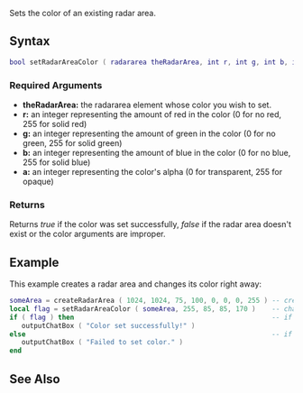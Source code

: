 Sets the color of an existing radar area.

Syntax
------

``` lua
bool setRadarAreaColor ( radararea theRadarArea, int r, int g, int b, int a )               
```

### Required Arguments

-   **theRadarArea:** the radararea element whose color you wish to set.
-   **r:** an integer representing the amount of red in the color (0 for no red, 255 for solid red)
-   **g:** an integer representing the amount of green in the color (0 for no green, 255 for solid green)
-   **b:** an integer representing the amount of blue in the color (0 for no blue, 255 for solid blue)
-   **a:** an integer representing the color's alpha (0 for transparent, 255 for opaque)

### Returns

Returns *true* if the color was set successfully, *false* if the radar area doesn't exist or the color arguments are improper.

Example
-------

This example creates a radar area and changes its color right away:

``` lua
someArea = createRadarArea ( 1024, 1024, 75, 100, 0, 0, 0, 255 ) -- create a black radar area
local flag = setRadarAreaColor ( someArea, 255, 85, 85, 170 )    -- change its color
if ( flag ) then                                                 -- if the function returned true...
   outputChatBox ( "Color set successfully!" )
else                                                             -- if the function returned false...
   outputChatBox ( "Failed to set color." )
end
```

See Also
--------
